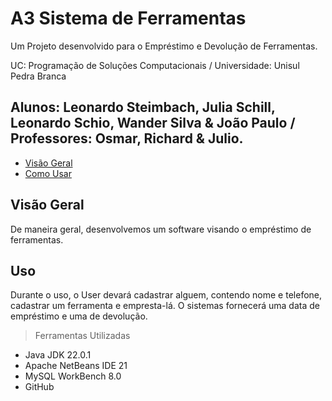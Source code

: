 # A3 Sistema de Ferramentas

Um Projeto desenvolvido para o Empréstimo e Devolução de Ferramentas.

UC: Programação de Soluções Computacionais / Universidade: Unisul Pedra Branca


## Alunos: Leonardo Steimbach, Julia Schill, Leonardo Schio, Wander Silva & João Paulo / Professores: Osmar, Richard & Julio.

- [Visão Geral](#visão-geral)
- [Como Usar](#como-usar)

## Visão Geral

De maneira geral, desenvolvemos um software visando o empréstimo de ferramentas.


## Uso

Durante o uso, o User devará cadastrar alguem, contendo nome e telefone, cadastrar um ferramenta e empresta-lá. O sistemas fornecerá uma data de empréstimo e uma de devolução.  

> Ferramentas Utilizadas
  - Java JDK 22.0.1
  - Apache NetBeans IDE 21
  - MySQL WorkBench 8.0
  - GitHub


